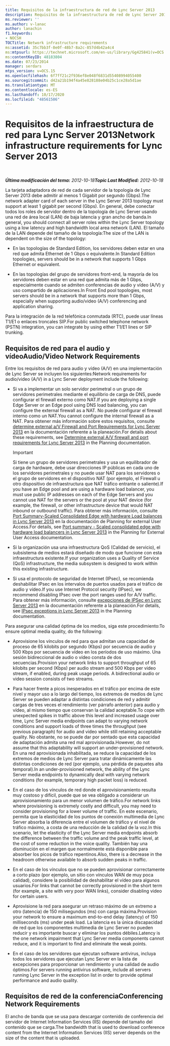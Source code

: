 ```yaml
---
title: Requisitos de la infraestructura de red de Lync Server 2013
description: Requisitos de la infraestructura de red de Lync Server 2013.
ms.reviewer: ''
ms.author: v-lanac
author: lanachin
f1.keywords:
- NOCSH
TOCTitle: Network infrastructure requirements
ms:assetid: 35c7bb3f-8e0f-48b7-8a2c-857d4b42a4c4
ms:mtpsurl: https://technet.microsoft.com/en-us/library/Gg425841(v=OCS.15)
ms:contentKeyID: 48183804
ms.date: 07/23/2014
manager: serdars
mtps_version: v=OCS.15
ms.openlocfilehash: 6f7ff21c2f936ef8e048f6831d55408994055400
ms.sourcegitcommit: d42a21b194f4a45e828188e04b25c1ce28a5d1ae
ms.translationtype: MT
ms.contentlocale: es-ES
ms.lasthandoff: 10/17/2020
ms.locfileid: "48561506"
---
```

# <a name="network-infrastructure-requirements-for-lync-server-2013"></a><span data-ttu-id="49c70-103">Requisitos de la infraestructura de red para Lync Server 2013</span><span class="sxs-lookup"><span data-stu-id="49c70-103">Network infrastructure requirements for Lync Server 2013</span></span>

<div data-xmlns="http://www.w3.org/1999/xhtml">

<div class="topic" data-xmlns="http://www.w3.org/1999/xhtml" data-msxsl="urn:schemas-microsoft-com:xslt" data-cs="https://msdn.microsoft.com/">

<div data-asp="https://msdn2.microsoft.com/asp">



</div>

<div id="mainSection">

<div id="mainBody">

<span> </span>

<span data-ttu-id="49c70-104">_**Última modificación del tema:** 2012-10-18_</span><span class="sxs-lookup"><span data-stu-id="49c70-104">_**Topic Last Modified:** 2012-10-18_</span></span>

<span data-ttu-id="49c70-105">La tarjeta adaptadora de red de cada servidor de la topología de Lync Server 2013 debe admitir al menos 1 Gigabit por segundo (Gbps).</span><span class="sxs-lookup"><span data-stu-id="49c70-105">The network adapter card of each server in the Lync Server 2013 topology must support at least 1 gigabit per second (Gbps).</span></span> <span data-ttu-id="49c70-106">En general, debe conectar todos los roles de servidor dentro de la topología de Lync Server usando una red de área local (LAN) de baja latencia y gran ancho de banda.</span><span class="sxs-lookup"><span data-stu-id="49c70-106">In general, you should connect all server roles within the Lync Server topology using a low latency and high bandwidth local area network (LAN).</span></span> <span data-ttu-id="49c70-107">El tamaño de la LAN depende del tamaño de la topología:</span><span class="sxs-lookup"><span data-stu-id="49c70-107">The size of the LAN is dependent on the size of the topology:</span></span>

  - <span data-ttu-id="49c70-108">En las topologías de Standard Edition, los servidores deben estar en una red que admita Ethernet de 1 Gbps o equivalente.</span><span class="sxs-lookup"><span data-stu-id="49c70-108">In Standard Edition topologies, servers should be in a network that supports 1 Gbps Ethernet or equivalent.</span></span>

  - <span data-ttu-id="49c70-109">En las topologías del grupo de servidores front-end, la mayoría de los servidores deben estar en una red que admita más de 1 Gbps, especialmente cuando se admiten conferencias de audio y vídeo (A/V) y uso compartido de aplicaciones.</span><span class="sxs-lookup"><span data-stu-id="49c70-109">In Front End pool topologies, most servers should be in a network that supports more than 1 Gbps, especially when supporting audio/video (A/V) conferencing and application sharing.</span></span>

<span data-ttu-id="49c70-110">Para la integración de la red telefónica conmutada (RTC), puede usar líneas T1/E1 o enlaces troncales SIP.</span><span class="sxs-lookup"><span data-stu-id="49c70-110">For public switched telephone network (PSTN) integration, you can integrate by using either T1/E1 lines or SIP trunking.</span></span>

<div>

## <a name="audiovideo-network-requirements"></a><span data-ttu-id="49c70-111">Requisitos de red para el audio y vídeo</span><span class="sxs-lookup"><span data-stu-id="49c70-111">Audio/Video Network Requirements</span></span>

<span data-ttu-id="49c70-112">Entre los requisitos de red para audio y vídeo (A/V) en una implementación de Lync Server se incluyen los siguientes:</span><span class="sxs-lookup"><span data-stu-id="49c70-112">Network requirements for audio/video (A/V) in a Lync Server deployment include the following:</span></span>

  - <span data-ttu-id="49c70-113">Si va a implementar un solo servidor perimetral o un grupo de servidores perimetrales mediante el equilibrio de carga de DNS, puede configurar el firewall externo como NAT.</span><span class="sxs-lookup"><span data-stu-id="49c70-113">If you are deploying a single Edge Server or an Edge pool using DNS load balancing, you can configure the external firewall as a NAT.</span></span> <span data-ttu-id="49c70-114">No puede configurar el firewall interno como un NAT.</span><span class="sxs-lookup"><span data-stu-id="49c70-114">You cannot configure the internal firewall as a NAT.</span></span> <span data-ttu-id="49c70-115">Para obtener más información sobre estos requisitos, consulte [determine external a/V Firewall and Port Requirements for Lync Server 2013](lync-server-2013-determine-external-a-v-firewall-and-port-requirements.md) en la documentación referente a la planeación.</span><span class="sxs-lookup"><span data-stu-id="49c70-115">For details about these requirements, see [Determine external A/V firewall and port requirements for Lync Server 2013](lync-server-2013-determine-external-a-v-firewall-and-port-requirements.md) in the Planning documentation.</span></span>
    
    <div>
    

    > [!IMPORTANT]  
    > <span data-ttu-id="49c70-116">Si tiene un grupo de servidores perimetrales y usa un equilibrador de carga de hardware, debe usar direcciones IP públicas en cada uno de los servidores perimetrales y no puede usar NAT para los servidores o el grupo de servidores en el dispositivo NAT (por ejemplo, el Firewall u otro dispositivo de infraestructura que NAT tráfico entrante o saliente).</span><span class="sxs-lookup"><span data-stu-id="49c70-116">If you have an Edge pool and are using a hardware load balancer, you must use public IP addresses on each of the Edge Servers and you cannot use NAT for the servers or the pool at your NAT device (for example, the firewall, or other infrastructure device that would NAT inbound or outbound traffic).</span></span> <span data-ttu-id="49c70-117">Para obtener más información, consulte <A href="lync-server-2013-port-summary-scaled-consolidated-edge-with-hardware-load-balancers.md">Port Summary-Scaled Consolidated Edge with hardware Load balances in Lync Server 2013</A> en la documentación de Planning for external User Access.</span><span class="sxs-lookup"><span data-stu-id="49c70-117">For details, see <A href="lync-server-2013-port-summary-scaled-consolidated-edge-with-hardware-load-balancers.md">Port summary - Scaled consolidated edge with hardware load balancers in Lync Server 2013</A> in the Planning for External User Access documentation.</span></span>

    
    </div>

  - <span data-ttu-id="49c70-118">Si la organización usa una infraestructura QoS (Calidad de servicio), el subsistema de medios estará diseñado de modo que funcione con esta infraestructura existente.</span><span class="sxs-lookup"><span data-stu-id="49c70-118">If your organization uses a Quality of Service (QoS) infrastructure, the media subsystem is designed to work within this existing infrastructure.</span></span>

  - <span data-ttu-id="49c70-119">Si usa el protocolo de seguridad de Internet (IPsec), se recomienda deshabilitar IPsec en los intervalos de puertos usados para el tráfico de audio y vídeo.</span><span class="sxs-lookup"><span data-stu-id="49c70-119">If you use Internet Protocol security (IPsec), we recommend disabling IPsec over the port ranges used for A/V traffic.</span></span> <span data-ttu-id="49c70-120">Para obtener más información, consulte [excepciones de IPSec en Lync Server 2013](lync-server-2013-ipsec-exceptions.md) en la documentación referente a la planeación.</span><span class="sxs-lookup"><span data-stu-id="49c70-120">For details, see [IPsec exceptions in Lync Server 2013](lync-server-2013-ipsec-exceptions.md) in the Planning documentation.</span></span>

<span data-ttu-id="49c70-121">Para asegurar una calidad óptima de los medios, siga este procedimiento:</span><span class="sxs-lookup"><span data-stu-id="49c70-121">To ensure optimal media quality, do the following:</span></span>

  - <span data-ttu-id="49c70-p105">Aprovisione los vínculos de red para que admitan una capacidad de proceso de 65 kilobits por segundo (Kbps) por secuencia de audio y 500 Kbps por secuencia de vídeo en los períodos de uso máximo. Una sesión bidireccional de audio o vídeo consta de dos secuencias.</span><span class="sxs-lookup"><span data-stu-id="49c70-p105">Provision your network links to support throughput of 65 kilobits per second (Kbps) per audio stream and 500 Kbps per video stream, if enabled, during peak usage periods. A bidirectional audio or video session consists of two streams.</span></span>

  - <span data-ttu-id="49c70-124">Para hacer frente a picos inesperados en el tráfico por encima de este nivel y mayor uso a lo largo del tiempo, los extremos de medios de Lync Server se pueden adaptar a distintas condiciones de red y admitir cargas de tres veces el rendimiento (ver párrafo anterior) para audio y vídeo, al mismo tiempo que conservan la calidad aceptable.</span><span class="sxs-lookup"><span data-stu-id="49c70-124">To cope with unexpected spikes in traffic above this level and increased usage over time, Lync Server media endpoints can adapt to varying network conditions and support loads of three times the throughput (see previous paragraph) for audio and video while still retaining acceptable quality.</span></span> <span data-ttu-id="49c70-125">No obstante, no se puede dar por sentado que esta capacidad de adaptación admita una red mal aprovisionada.</span><span class="sxs-lookup"><span data-stu-id="49c70-125">However, do not assume that this adaptability will support an under-provisioned network.</span></span> <span data-ttu-id="49c70-126">En una red aprovisionada inhabilitada, se reduce la capacidad de los extremos de medios de Lync Server para tratar dinámicamente las distintas condiciones de red (por ejemplo, una pérdida de paquetes alta temporal).</span><span class="sxs-lookup"><span data-stu-id="49c70-126">In an under-provisioned network, the ability of the Lync Server media endpoints to dynamically deal with varying network conditions (for example, temporary high packet loss) is reduced.</span></span>

  - <span data-ttu-id="49c70-127">En el caso de los vínculos de red donde el aprovisionamiento resulta muy costoso y difícil, puede que se vea obligado a considerar un aprovisionamiento para un menor volumen de tráfico.</span><span class="sxs-lookup"><span data-stu-id="49c70-127">For network links where provisioning is extremely costly and difficult, you may need to consider provisioning for a lower volume of traffic.</span></span> <span data-ttu-id="49c70-128">En este escenario, permita que la elasticidad de los puntos de conexión multimedia de Lync Server absorba la diferencia entre el volumen de tráfico y el nivel de tráfico máximo, a costa de una reducción de la calidad de la voz.</span><span class="sxs-lookup"><span data-stu-id="49c70-128">In this scenario, let the elasticity of the Lync Server media endpoints absorb the difference between the traffic volume and the peak traffic level, at the cost of some reduction in the voice quality.</span></span> <span data-ttu-id="49c70-129">También hay una disminución en el margen que normalmente está disponible para absorber los picos de tráfico repentinos.</span><span class="sxs-lookup"><span data-stu-id="49c70-129">Also, there is a decrease in the headroom otherwise available to absorb sudden peaks in traffic.</span></span>

  - <span data-ttu-id="49c70-130">En el caso de los vínculos que no se pueden aprovisionar correctamente a corto plazo (por ejemplo, un sitio con vínculos WAN de muy poca calidad), considere la posibilidad de deshabilitar el vídeo para algunos usuarios.</span><span class="sxs-lookup"><span data-stu-id="49c70-130">For links that cannot be correctly provisioned in the short term (for example, a site with very poor WAN links), consider disabling video for certain users.</span></span>

  - <span data-ttu-id="49c70-131">Aprovisione la red para asegurar un retraso máximo de un extremo a otro (latencia) de 150 milisegundos (ms) con carga máxima.</span><span class="sxs-lookup"><span data-stu-id="49c70-131">Provision your network to ensure a maximum end-to-end delay (latency) of 150 milliseconds (ms) under peak load.</span></span> <span data-ttu-id="49c70-132">La latencia es la única discapacidad de red que los componentes multimedia de Lync Server no pueden reducir y es importante buscar y eliminar los puntos débiles.</span><span class="sxs-lookup"><span data-stu-id="49c70-132">Latency is the one network impairment that Lync Server media components cannot reduce, and it is important to find and eliminate the weak points.</span></span>

  - <span data-ttu-id="49c70-133">En el caso de los servidores que ejecutan software antivirus, incluya todos los servidores que ejecutan Lync Server en la lista de excepciones para proporcionar un rendimiento y una calidad de audio óptimos.</span><span class="sxs-lookup"><span data-stu-id="49c70-133">For servers running antivirus software, include all servers running Lync Server in the exception list in order to provide optimal performance and audio quality.</span></span>

</div>

<div>

## <a name="conferencing-network-requirements"></a><span data-ttu-id="49c70-134">Requisitos de red de la conferencia</span><span class="sxs-lookup"><span data-stu-id="49c70-134">Conferencing Network Requirements</span></span>

<span data-ttu-id="49c70-135">El ancho de banda que se usa para descargar contenido de conferencia del servidor de Internet Information Services (IIS) depende del tamaño del contenido que se carga.</span><span class="sxs-lookup"><span data-stu-id="49c70-135">The bandwidth that is used to download conference content from the Internet Information Services (IIS) server depends on the size of the content that is uploaded.</span></span>

</div>

</div>

<span> </span>

</div>

</div>

</div>

